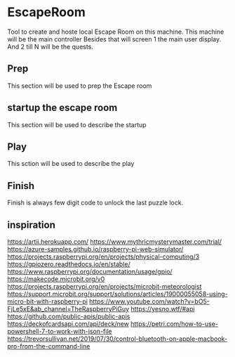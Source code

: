 # EscapeRoom

Tool to create and hoste local Escape Room on this machine. This machine will be the main controller
Besides that will screen 1 the main user display. And 2 till N will be the quests.

## Prep

This section will be used to prep the Escape room

## startup the escape room

This section will be used to describe the startup

## Play

This sction will be used to describe the play

## Finish

Finish is always few digit code to unlock the last puzzle lock.

## inspiration

<https://artii.herokuapp.com/>
<https://www.mythricmysterymaster.com/trial/>
<https://azure-samples.github.io/raspberry-pi-web-simulator/>
<https://projects.raspberrypi.org/en/projects/physical-computing/3>
<https://gpiozero.readthedocs.io/en/stable/>
<https://www.raspberrypi.org/documentation/usage/gpio/>
<https://makecode.microbit.org/v0>
<https://projects.raspberrypi.org/en/projects/microbit-meteorologist>
<https://support.microbit.org/support/solutions/articles/19000055058-using-micro-bit-with-raspberry-pi>
<https://www.youtube.com/watch?v=bO5-FjLe5xE&ab_channel=TheRaspberryPiGuy>
<https://yesno.wtf/#api>
<https://github.com/public-apis/public-apis>
<https://deckofcardsapi.com/api/deck/new>
<https://petri.com/how-to-use-powershell-7-to-work-with-json-file>
<https://trevorsullivan.net/2019/07/30/control-bluetooth-on-apple-macbook-pro-from-the-command-line>
